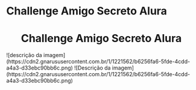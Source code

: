 # Challenge Amigo Secreto Alura
<h1 align="center"> Challenge Amigo Secreto Alura </h1>
![descrição da imagem](https://cdn2.gnarususercontent.com.br/1/1221562/b6256fa6-5fde-4cdd-a4a3-d33ebc90bb6c.png)
![Descrição da imagem](https://cdn2.gnarususercontent.com.br/1/1221562/b6256fa6-5fde-4cdd-a4a3-d33ebc90bb6c.png)
